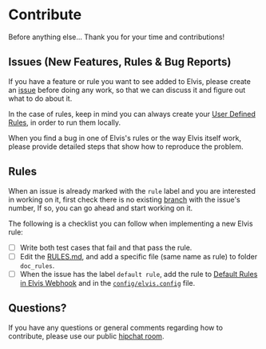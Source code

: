 # Contribute

Before anything else... Thank you for your time and contributions!

## Issues (New Features, Rules & Bug Reports)

If you have a feature or rule you want to see added to Elvis, please create an
[issue](https://github.com/inaka/elvis/issues) before doing any work, so that we can discuss it and figure
out what to do about it.

In the case of rules, keep in mind you can always create your [User Defined Rules](https://github.com/inaka/elvis#user-defined-rules), in order to run them locally.

When you find a bug in one of Elvis's rules or the way Elvis itself work, please provide detailed steps
that show how to reproduce the problem.

## Rules

When an issue is already marked with the `rule` label and you are interested in working on it, first check
there is no existing [branch](https://github.com/inaka/elvis/branches) with the issue's number, If so, you
can go ahead and start working on it.

The following is a checklist you can follow when implementing a new Elvis rule:

- [ ] Write both test cases that fail and that pass the rule.
- [ ] Edit the [RULES.md](RULES.md), and add a specific file (same name as rule) to folder `doc_rules`.
- [ ] When the issue has the label `default rule`, add the rule to [Default Rules in Elvis Webhook](https://github.com/inaka/elvis/wiki/Default-Rules-in-Elvis-Webhook) and in the [`config/elvis.config`](https://github.com/inaka/elvis/blob/HEAD/config/elvis.config) file.

## Questions?

If you have any questions or general comments regarding how to contribute, please use our public [hipchat room](http://inaka.net/hipchat).
